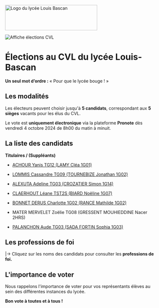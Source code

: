 <a href="https://lyc-bascan.fr" target="_blank" title="vers lyc-bascan.fr"><img src="https://lyc-bascan.fr/reglement_interieur/images/logo_LyceeLouisBascan.jpg" alt="Logo du lycée Louis Bascan" width="300" height="83"></a>

![Affiche élections CVL](https://lyc-bascan.fr/wp-content/uploads/2024/09/annonce_elections_delegues_CVL_2024_2025.jpg "Affiche élections CVL")

# Élections au CVL du lycée Louis-Bascan

**Un seul mot d’ordre :** « Pour que le lycée bouge ! »

## Les modalités

Les électeurs peuvent choisir jusqu'à **5 candidats**, correspondant aux **5 sièges** vacants pour les élus du CVL.

Le vote est **uniquement électronique** via la plateforme **Pronote** dès vendredi 4 octobre 2024 de 8h00 du matin à minuit.

## La liste des candidats

**Titulaires / (Suppléants)** 

- [ACHOUR Yanis TG12 (LAMY Cléa 1G01)](https://drive.google.com/file/d/1FM4dCG6h90sq4q6ZSlTLA6mfOEtlcl5Y/view?usp=sharing)

- [LOMMIS Cassandre TG09 (TOURNEBIZE Jonathan 1G02)](https://drive.google.com/file/d/1BKAgIjadhF4RmpXBbTsfYrr_HeEn5cYV/view?usp=sharing)

- [ALEXUTA Adeline TG03 (CROZATIER Simon 1G14)](https://drive.google.com/file/d/1UxSP6I9upDSm-thbEZVivESQdsfp1rPV/view?usp=sharing)

- [CLAERHOUT Léane TST2S (BIARD Noëline 1G07)](https://drive.google.com/file/d/1eZMcKLB9TkwbzAccB6KocLLMsBU_4OTp/view?usp=sharing)

- [BONNET DERUS Charlotte 1G02 (RANCE Mathilde 1G02)](https://drive.google.com/file/d/1Vy_bNBJlRnzwkCMJmPwYDzkn-R0haAsS/view?usp=sharing)

- MATER MERVELET Zoëlie TG08 (GRESSENT MOUHIEDDINE Nacer 2HRS)

- [PALANCHON Aude TG03 (SADA FORTIN Sophia 1G03)](https://drive.google.com/file/d/15sCCOXcqZ61kSBEdEQsrvMtmu8Kzfm2D/view?usp=sharing)

## Les professions de foi

|→ Cliquez sur les noms des candidats pour consulter les **professions de foi.**

## L'importance de voter

Nous rappelons l'importance de voter pour vos représentants élèves au sein des différentes instances du lycée.

**Bon vote à toutes et à tous !**
